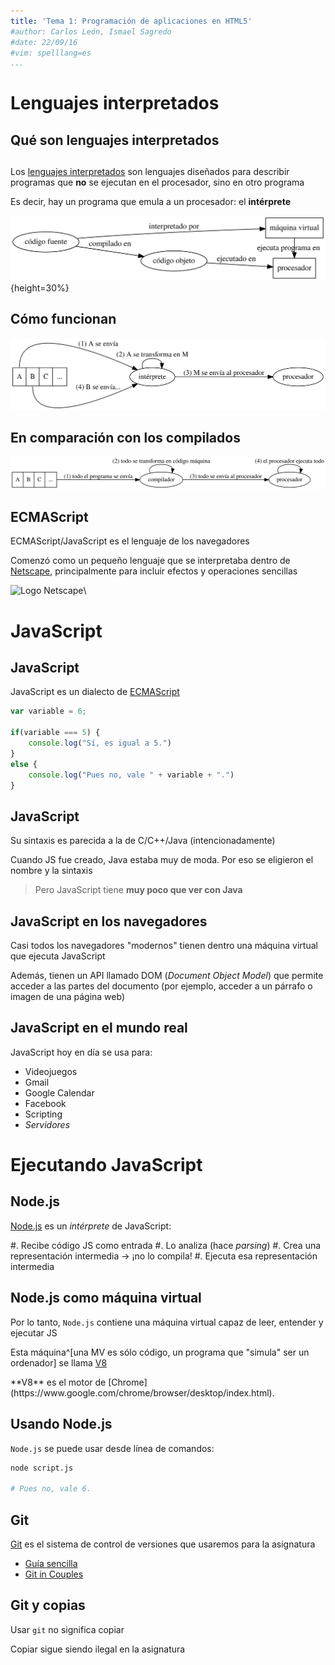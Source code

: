 ```yaml
---
title: 'Tema 1: Programación de aplicaciones en HTML5'
#author: Carlos León, Ismael Sagredo
#date: 22/09/16
#vim: spelllang=es
...
```


# Lenguajes interpretados

## Qué son lenguajes interpretados

##

Los [lenguajes
interpretados](https://en.wikipedia.org/wiki/Interpreted_language) son
lenguajes diseñados para describir programas que **no** se ejecutan en el
procesador, sino en otro programa

Es decir, hay un programa que emula a un procesador: el **intérprete**

![Esquema de lenguaje interpretado](interpretes.dot.svg){height=30%}


## Cómo funcionan

![Funcionamiento de un intérprete](instrucciones.dot.svg)

## En comparación con los compilados


![Funcionamiento de un programa compilado](compilado.dot.svg)


## ECMAScript

ECMAScript/JavaScript es el lenguaje de los navegadores

Comenzó como un pequeño lenguaje que se interpretaba dentro de
[Netscape](https://es.wikipedia.org/wiki/Netscape_Navigator), principalmente para incluir efectos y operaciones sencillas

![Logo
Netscape](https://upload.wikimedia.org/wikipedia/commons/6/66/Netscape_logo.svg)\


# JavaScript

## JavaScript

JavaScript es un dialecto de
[ECMAScript](https://es.wikipedia.org/wiki/ECMAScript)

```javascript
var variable = 6;

if(variable === 5) {
    console.log("Sí, es igual a 5.")
}
else {
    console.log("Pues no, vale " + variable + ".")
}
```

## JavaScript

Su sintaxis es parecida a la de C/C++/Java (intencionadamente)

Cuando JS fue creado, Java estaba muy de moda. Por eso se eligieron el nombre y
la sintaxis

> Pero JavaScript tiene **muy poco que ver con Java**


## JavaScript en los navegadores

Casi todos los navegadores "modernos" tienen dentro una máquina virtual que
ejecuta JavaScript

Además, tienen un API llamado DOM (*Document Object Model*) que permite acceder
a las partes del documento (por ejemplo, acceder a un párrafo o imagen de una
página web)


## JavaScript en el mundo real

JavaScript hoy en día se usa para:

- Videojuegos
- Gmail
- Google Calendar
- Facebook
- Scripting
- *Servidores*

# Ejecutando JavaScript

## Node.js

[Node.js](https://nodejs.org/) es un *intérprete* de JavaScript:

#. Recibe código JS como entrada 
#. Lo analiza (hace *parsing*) 
#. Crea una representación intermedia → ¡no lo compila!
#. Ejecuta esa representación intermedia

## Node.js como máquina virtual

Por lo tanto, `Node.js` contiene una máquina virtual capaz de leer, entender y
ejecutar JS

Esta máquina^[una MV es sólo código, un programa que "simula" ser un ordenador] se llama [V8](https://en.wikipedia.org/wiki/V8_(JavaScript_engine))

<p class="fragment">**V8** es el motor de [Chrome](https://www.google.com/chrome/browser/desktop/index.html).<p>

## Usando Node.js

`Node.js` se puede usar desde línea de comandos:

```bash
node script.js

# Pues no, vale 6. 
```

## Git

[Git](https://git-scm.com/) es el sistema de control de versiones que usaremos para la asignatura

- [Guía sencilla](http://rogerdudler.github.io/git-guide/index.es.html)
- [Git in Couples](https://github.com/delapuente/gitincouples)

## Git y copias

Usar `git` no significa copiar

Copiar sigue siendo ilegal en la asignatura